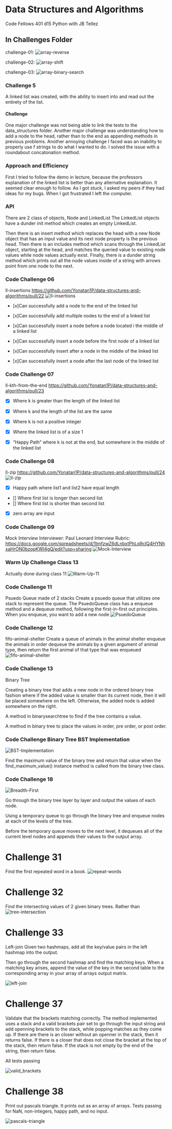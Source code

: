 # Data Structures and Algorithms
Code Fellows 401 d15 Python with JB Tellez
## In Challenges Folder
challenge-01:
![array-reverse](./assets/challenge1Whiteboard.png)

challenge-02:
![array-shift](./assets/challenge2-whiteboard.png)

challenge-03:
![array-binary-search](./assets/challenge3-whiteboard.png)

### Challenge 5
A linked list was created, with the ability to insert into and read out the entirety of the list.
#### Challenge
One major challenge was not being able to link the tests to the data_structures folder. Another major challenge was understanding how to add a node to the head, rather than to the end as appending methods in previous problems. Another annoying challenge I faced was an inability to properly use f strings to do what I wanted to do. I solved the issue with a roundabout concatonation method.
### Approach and Efficiency
First I tried to follow the demo in lecture, because the professors explanation of the linked list is better than any alternative explanation. It seemed clear enough to follow. As I got stuck, I asked my peers if they had ideas for my bugs. When I got frustrated I left the computer.
### API
There are 2 class of objects, Node and LinkedList
The LinkedList objects have a dunder init method which creates an empty LinkedList.

Then there is an insert method which replaces the head with a new Node object that has an input value and its next node property is the previous head.
Then there is an includes method which scans through the LinkedList object, starting at the head, and matches the queried value to existing node values while node values actually exist.
Finally, there is a dunder string method which prints out all the node values inside of a string with arrows point from one node to the next.
### Code Challenge 06
ll-insertions
https://github.com/Yonatan1P/data-structures-and-algorithms/pull/22
![ll-insertions](./assets/challenge6-whiteboard.png)
- [x]Can successfully add a node to the end of the linked list

- [x]Can successfully add multiple nodes to the end of a linked list

- [x]Can successfully insert a node before a node located i the middle of a linked list

- [x]Can successfully insert a node before the first node of a linked list

- [x]Can successfully insert after a node in the middle of the linked list

- [x]Can successfully insert a node after the last node of the linked list

### Code Challenge 07
ll-kth-from-the-end
https://github.com/Yonatan1P/data-structures-and-algorithms/pull/23

- [x] Where k is greater than the length of the linked list

- [x] Where k and the length of the list are the same

- [x] Where k is not a positive integer

- [x] Where the linked list is of a size 1

- [x] “Happy Path” where k is not at the end, but somewhere in the middle of the linked list

### Code Challenge 08
ll-zip
https://github.com/Yonatan1P/data-structures-and-algorithms/pull/24
![ll-zip](./assets/challenge8-whiteboard.png)

- [x] Happy path where list1 and list2 have equal length
- [] Where first list is longer than second list
- [] Where first list is shorter than second list
- [x] zero array are input

### Code Challenge 09
Mock Interview
Interviewer: Paul Leonard
Interview Rubric: https://docs.google.com/spreadsheets/d/1tmfzwZ6dLnbxtPhLq9clQ4HYNhxaHrON0bzopKWI4gQ/edit?usp=sharing
![Mock-Interview](./assets/challenge9-mock_interview_whiteboard.png)

### Warm Up Challenge Class 13
Actually done during class 11
![Warm-Up-11](./assets/warm_up_class_13_whiteboard.png)

### Code Challenge 11
Psuedo Queue made of 2 stacks
Create a psuedo queue that utilizes one stack to represent the queue.
The PsuedoQueue class has a enqueue method and a dequeue method, following the first-in-first out principles.
When you enqueue, you want to add a new node
![PsuedoQueue](./assets/challenge11-whiteboard.png)

### Code Challenge 12
fifo-animal-shelter
Create a queue of animals in the animal shelter
enqueue the animals in order
dequeue the animals by a given argument of animal type, then return the first animal of that type that was enqueued
![fifo-animal-shelter](./assets/challenge-12-whiteboard.png)

### Code Challenge 13
Binary Tree

Creating a binary tree that adds a new node in the ordered binary tree fashion where if the added value is smaller than its current node, then it will be placed somewhere on the left. Otherwise, the added node is added somewhere on the right.

A method in binarysearchtree to find if the tree contains a value.

A method in binary tree to place the values in order, pre order, or post order.

### Code Challenge Binary Tree BST Implementation
![BST-Implementation](./assets/challenge17-whiteboard.png)

Find the maximum value of the binary tree and return that value when the find_maximum_value() instance method is called from the binary tree class.

### Code Challenge 18
![Breadth-First](./assets/challenge-18-whiteboard.jpeg)

Go through the binary tree layer by layer and output the values of each node.

Using a temporary queue to go through the binary tree and enqueue nodes at each of the levels of the tree.

Before the temporary queue moves to the next level, it dequeues all of the current level nodes and appends their values to the output array.

# Challenge 31
Find the first repeated word in a book.
![repeat-words](./assets/challenge31-whiteboard.svg)

# Challenge 32
Find the intersecting values of 2 given binary trees.
Rather than
![tree-intersection](./assets/challenge32-whiteboard.png)

# Challenge 33
Left-join
Given two hashmaps, add all the key/value pairs in the left hashmap into the output.

Then go through the second hashmap and find the matching keys. When a matching key arises, append the value of the key in the second table to the corresponding array in your array of arrays output matrix.

![left-join](./assets/challenge33-whiteboard.png)

# Challenge 37
Validate that the brackets matching correctly.
The method implemented uses a stack and a valid brackets pair set to go through the input string and add openning brackets to the stack, while popping matches as they come up. If there are there is an closer without an openner in the stack, then it returns false. If there is a closer that does not close the bracket at the top of the stack, then return false. If the stack is not empty by the end of the string, then return false.

All tests passing

![valid_brackets](./assets/challenge37-whiteboard.png)

# Challenge 38

Print out pascals triangle. It prints out as an array of arrays.
Tests passing for NaN, non-integers, happy path, and no input.

![pascals-triangle](./assets/challnege38-whiteboard.png)
